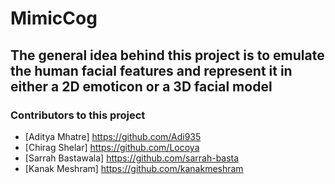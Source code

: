 # MimicCog

## The general idea behind this project is to emulate the human facial features and represent it in either a 2D emoticon or a 3D facial model

### Contributors to this project
- [Aditya Mhatre] https://github.com/Adi935
- [Chirag Shelar] https://github.com/Locoya
- [Sarrah Bastawala] https://github.com/sarrah-basta
- [Kanak Meshram] https://github.com/kanakmeshram
